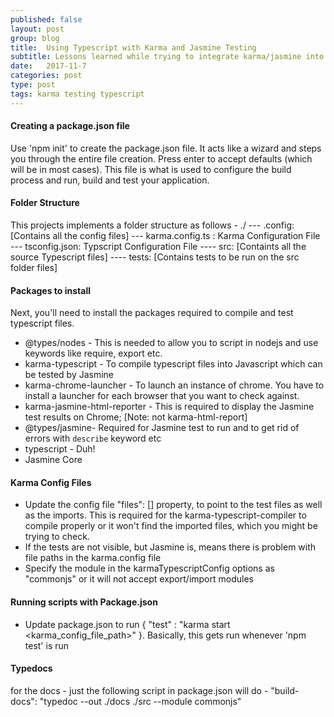 ```yaml
---
published: false
layout: post
group: blog
title:  Using Typescript with Karma and Jasmine Testing 
subtitle: Lessons learned while trying to integrate karma/jasmine into a typescript development environment. Took some time to figure this out but was totally worth the effort.
date:   2017-11-7
categories: post
type: post
tags: karma testing typescript
---
```


#### Creating a package.json file
Use 'npm init' to create the package.json file. It acts like a wizard and steps you through the entire file creation. Press enter to accept defaults (which will be in most cases). This file is what is used to configure the build process and run, build and test your application. 


#### Folder Structure
This projects implements a folder structure as follows - 
./
  --- .config: [Contains all the config files]
        --- karma.config.ts : Karma Configuration File
        --- tsconfig.json: Typscript Configuration File
  ---- src: [Containts all the source Typescript files]
  ---- tests: [Contains tests to be run on the src folder files]
 
#### Packages to install 
Next, you'll need to install the packages required to compile and test typescript files. 
- @types/nodes - This is needed to allow you to script in nodejs and use keywords like require, export etc. 
- karma-typescript - To compile typescript files into Javascript which can be tested by Jasmine
- karma-chrome-launcher - To launch an instance of chrome. You have to install a launcher for each browser that you want to check against.
- karma-jasmine-html-reporter - This is required to display the Jasmine test results on Chrome; [Note: not karma-html-report]
- @types/jasmine- Required for Jasmine test to run and to get rid of errors with `describe` keyword etc
- typescript - Duh!
- Jasmine Core

#### Karma Config Files 
- Update the config file "files": [] property, to point to the test files as well as the imports. This is required for the karma-typescript-compiler to compile properly or it won't find the imported files, which you might be trying to check. 
- If the tests are not visible, but Jasmine is, means there is problem with file paths in the karma.config file
- Specify the module in the karmaTypescriptConfig options as "commonjs" or it will not accept export/import modules

#### Running scripts with Package.json
- Update package.json to run { "test" : "karma start <karma_config_file_path>" }. Basically, this gets run whenever 'npm test' is run


#### Typedocs
for the docs - just the following script in package.json will do -
"build-docs": "typedoc --out ./docs ./src --module commonjs"